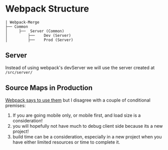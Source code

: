# Webpack Structure

```text
| Webpack-Merge
├── Common
│     ├──  Server (Common)
│         ├──    Dev (Server)
│         ├──    Prod (Server)
```

## Server

Instead of using webpack's devServer we will use the server created at `/src/server/`

## Source Maps in Production

[Webpack says to use them](https://webpack.js.org/guides/production/#source-mapping) but I disagree with a couple of conditional premises:

1) If you are going mobile only, or mobile first, and load size is a consideration!
1) you will hopefully not have much to debug client side because its a new project!
1) build time can be a consideration, especially in a new project when you have either limited resources or time to complete it.
